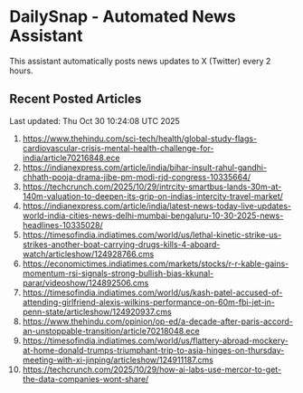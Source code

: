 # DailySnap - Automated News Assistant

This assistant automatically posts news updates to X (Twitter) every 2 hours.

## Recent Posted Articles

Last updated: Thu Oct 30 10:24:08 UTC 2025

1. https://www.thehindu.com/sci-tech/health/global-study-flags-cardiovascular-crisis-mental-health-challenge-for-india/article70216848.ece
2. https://indianexpress.com/article/india/bihar-insult-rahul-gandhi-chhath-pooja-drama-jibe-pm-modi-rjd-congress-10335664/
3. https://techcrunch.com/2025/10/29/intrcity-smartbus-lands-30m-at-140m-valuation-to-deepen-its-grip-on-indias-intercity-travel-market/
4. https://indianexpress.com/article/india/latest-news-today-live-updates-world-india-cities-news-delhi-mumbai-bengaluru-10-30-2025-news-headlines-10335028/
5. https://timesofindia.indiatimes.com/world/us/lethal-kinetic-strike-us-strikes-another-boat-carrying-drugs-kills-4-aboard-watch/articleshow/124928766.cms
6. https://economictimes.indiatimes.com/markets/stocks/r-r-kable-gains-momentum-rsi-signals-strong-bullish-bias-kkunal-parar/videoshow/124892506.cms
7. https://timesofindia.indiatimes.com/world/us/kash-patel-accused-of-attending-girlfriend-alexis-wilkins-performance-on-60m-fbi-jet-in-penn-state/articleshow/124920937.cms
8. https://www.thehindu.com/opinion/op-ed/a-decade-after-paris-accord-an-unstoppable-transition/article70218048.ece
9. https://timesofindia.indiatimes.com/world/us/flattery-abroad-mockery-at-home-donald-trumps-triumphant-trip-to-asia-hinges-on-thursday-meeting-with-xi-jinping/articleshow/124911187.cms
10. https://techcrunch.com/2025/10/29/how-ai-labs-use-mercor-to-get-the-data-companies-wont-share/
